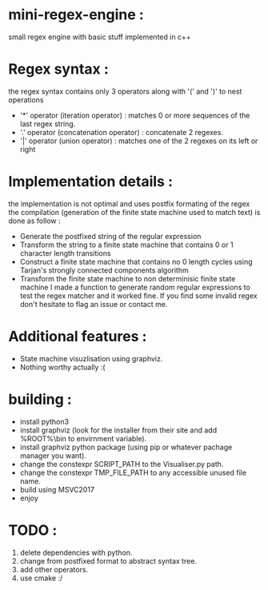# mini-regex-engine :
small regex engine with basic stuff implemented in c++

# Regex syntax :
the regex syntax contains only 3 operators along with '(' and ')' to nest operations
  * '*' operator (iteration operator) : matches 0 or more sequences of the last regex string.
  * '.' operator (concatenation operator) : concatenate 2 regexes.
  * '|' operator (union operator) : matches one of the 2 regexes on its left or right

# Implementation details :
the implementation is not optimal and uses postfix formating of the regex
the compilation (generation of the finite state machine used to match text) is done as follow :
  * Generate the postfixed string of the regular expression
  * Transform the string to a finite state machine that contains 0 or 1 character length transitions
  * Construct a finite state machine that contains no 0 length cycles using Tarjan's strongly connected components algorithm
  * Transform the finite state machine to non determinisic finite state machine
I made a function to generate random regular expressions to test the regex matcher and it worked fine.
If you find some invalid regex don't hesitate to flag an issue or contact me.

# Additional features :
  * State machine visuzlisation using graphviz.
  * Nothing worthy actually :(
  
# building :
  * install python3
  * install graphviz (look for the installer from their site and add %ROOT%\bin to envirnment variable).
  * install graphviz python package (using pip or whatever pachage manager you want).
  * change the constexpr SCRIPT_PATH to the Visualiser.py path.
  * change the constexpr TMP_FILE_PATH to any accessible unused file name.
  * build using MSVC2017
  * enjoy

# TODO :
  1) delete dependencies with python.
  2) change from postfixed format to abstract syntax tree.
  3) add other operators.
  4) use cmake :/